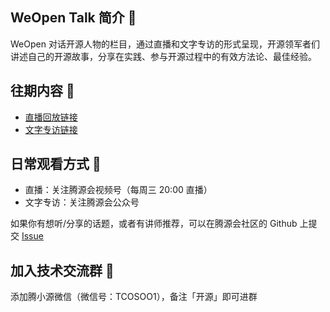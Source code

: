 ## WeOpen Talk 简介 🌟

WeOpen 对话开源人物的栏目，通过直播和文字专访的形式呈现，开源领军者们讲述自己的开源故事，分享在实践、参与开源过程中的有效方法论、最佳经验。

## 往期内容 🔗

- [直播回放链接](https://github.com/weopenprojects/WeOpen-Talk/tree/main/Live-Steaming)
- [文字专访链接](https://github.com/weopenprojects/WeOpen-Talk/tree/main/interview)

## 日常观看方式 🎥

- 直播：关注腾源会视频号（每周三 20:00 直播）
- 文字专访：关注腾源会公众号

如果你有想听/分享的话题，或者有讲师推荐，可以在腾源会社区的 Github 上提交 [Issue](https://github.com/weopenprojects/WeOpen-Talk/issues)

## 加入技术交流群 🍊

添加腾小源微信（微信号：TCOSOO1），备注「开源」即可进群
